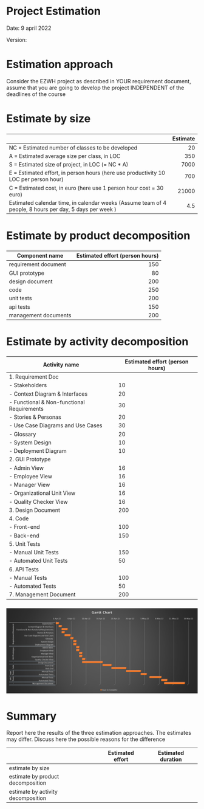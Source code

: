 # Project Estimation

Date: 9 april 2022

Version:

# Estimation approach

Consider the EZWH  project as described in YOUR requirement document, assume that you are going to develop the project INDEPENDENT of the deadlines of the course

# Estimate by size

###
|                                                                                                         | Estimate |
| ------------------------------------------------------------------------------------------------------- | --------:|
| NC =  Estimated number of classes to be developed                                                       |       20 |
| A = Estimated average size per class, in LOC                                                            |      350 |
| S = Estimated size of project, in LOC (= NC * A)                                                        |     7000 |
| E = Estimated effort, in person hours (here use productivity 10 LOC per person hour)                    |      700 |
| C = Estimated cost, in euro (here use 1 person hour cost = 30 euro)                                     |    21000 |
| Estimated calendar time, in calendar weeks (Assume team of 4 people, 8 hours per day, 5 days per week ) |      4.5 |

# Estimate by product decomposition

###
| Component name       | Estimated effort (person hours) |
| -------------------- | -------------------------------:|
| requirement document | 150 |
| GUI prototype        |  80 |
| design document      | 200 |
| code                 | 250 |
| unit tests           | 200 |
| api tests            | 150 |
| management documents | 200 |

# Estimate by activity decomposition

### 
| Activity name                              | Estimated effort (person hours) |
| ------------------------------------------ | ------------------------------- |
| 1. Requirement Doc                         |     |
| - Stakeholders                             |  10 |
| - Context Diagram & Interfaces             |  20 |
| - Functional & Non-functional Requirements |  30 |
| - Stories & Personas                       |  20 |
| - Use Case Diagrams and Use Cases          |  30 |
| - Glossary                                 |  20 |
| - System Design                            |  10 |
| - Deployment Diagram                       |  10 |
| 2. GUI Prototype                           |     |
| - Admin View                               |  16 |
| - Employee View                            |  16 |
| - Manager View                             |  16 |
| - Organizational Unit View                 |  16 |
| - Quality Checker View                     |  16 |
| 3. Design Document                         | 200 |
| 4. Code                                    |     |
| - Front-end                                | 100 |
| - Back-end                                 | 150 |
| 5. Unit Tests                              |     |
| - Manual Unit Tests                        | 150 |
| - Automated Unit Tests                     |  50 |
| 6. API Tests                               |     |
| - Manual Tests                             | 100 |
| - Automated Tests                          |  50 |
| 7. Management Document                     | 200 |

###
![](images/GanttChart.png)

# Summary

Report here the results of the three estimation approaches. The  estimates may differ. Discuss here the possible reasons for the difference

|                                    | Estimated effort | Estimated duration |
| ---------------------------------- | ---------------- | ------------------ |
| estimate by size                   | | |
| estimate by product decomposition  | | |
| estimate by activity decomposition | | |
